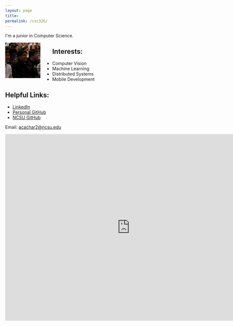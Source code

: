 ```yaml
---
layout: page
title:
permalink: /csc326/
---
```


I'm a junior in Computer Science. 

</div>
<div style="width: 30%; height: 30%; float:left;">
<img src="face.jpg" style="margin-right:10%;" height = "75%" width = "75%">
</div>


## Interests:
  * Computer Vision
  * Machine Learning
  * Distributed Systems
  * Mobile Development


## Helpful Links: 

* [LinkedIn](https://www.linkedin.com/in/akhil-acharya-4629a767) 
* [Personal GitHub](https://github.com/akhilcacharya)
* [NCSU GitHub](https://github.ncsu.edu/acachar2)

Email: [acachar2@ncsu.edu](mailto:acachar2@ncsu.com)


<iframe src="https://calendar.google.com/calendar/embed?src=acachar2%40ncsu.edu&ctz=America/New_York" style="border: 0" width="800" height="600" frameborder="0" scrolling="no"></iframe>
